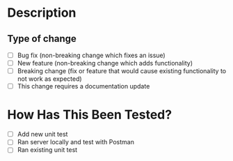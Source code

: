 # Description

<!---  Please include a summary of the changes and the related issue. Please also include relevant motivation and context. List any dependencies that are required for this change. -->


## Type of change

<!---  Please delete options that are not relevant.  -->

- [ ] Bug fix (non-breaking change which fixes an issue)
- [ ] New feature (non-breaking change which adds functionality)
- [ ] Breaking change (fix or feature that would cause existing functionality to not work as expected)
- [ ] This change requires a documentation update

# How Has This Been Tested?

<!--- Please describe the tests that you ran to verify your changes. Provide instructions so we can reproduce. Please also list any relevant details for your test configuration -->

- [ ] Add new unit test
- [ ] Ran server locally and test with Postman
- [ ] Ran existing unit test